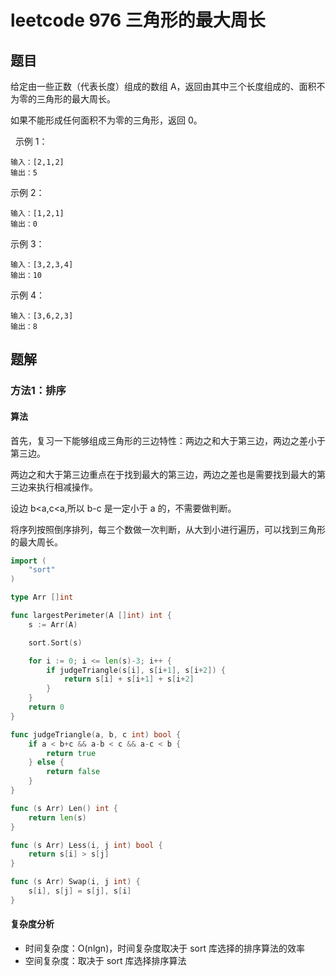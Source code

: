 # leetcode 976 三角形的最大周长

## 题目

给定由一些正数（代表长度）组成的数组 A，返回由其中三个长度组成的、面积不为零的三角形的最大周长。

如果不能形成任何面积不为零的三角形，返回 0。

 
示例 1：
```text
输入：[2,1,2]
输出：5
```

示例 2：
```text
输入：[1,2,1]
输出：0
```

示例 3：
```text
输入：[3,2,3,4]
输出：10
```

示例 4：
```text
输入：[3,6,2,3]
输出：8
```

## 题解

### 方法1：排序

#### 算法

首先，复习一下能够组成三角形的三边特性：两边之和大于第三边，两边之差小于第三边。

两边之和大于第三边重点在于找到最大的第三边，两边之差也是需要找到最大的第三边来执行相减操作。

设边 b<a,c<a,所以 b-c 是一定小于 a 的，不需要做判断。

将序列按照倒序排列，每三个数做一次判断，从大到小进行遍历，可以找到三角形的最大周长。

```go
import (
	"sort"
)

type Arr []int

func largestPerimeter(A []int) int {
	s := Arr(A)

	sort.Sort(s)

	for i := 0; i <= len(s)-3; i++ {
		if judgeTriangle(s[i], s[i+1], s[i+2]) {
			return s[i] + s[i+1] + s[i+2]
		}
	}
	return 0
}

func judgeTriangle(a, b, c int) bool {
	if a < b+c && a-b < c && a-c < b {
		return true
	} else {
		return false
	}
}

func (s Arr) Len() int {
	return len(s)
}

func (s Arr) Less(i, j int) bool {
	return s[i] > s[j]
}

func (s Arr) Swap(i, j int) {
	s[i], s[j] = s[j], s[i]
}
```

#### 复杂度分析

- 时间复杂度：O(nlgn)，时间复杂度取决于 sort 库选择的排序算法的效率
- 空间复杂度：取决于 sort 库选择排序算法